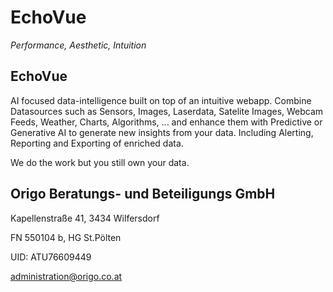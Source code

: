# EchoVue

_Performance, Aesthetic, Intuition_

## EchoVue

AI focused data-intelligence built on top of an intuitive webapp. Combine Datasources such as Sensors, Images, Laserdata, Satelite Images, Webcam Feeds, Weather, Charts, Algorithms, ... and enhance them with Predictive or Generative AI to generate new insights from your data. 
Including Alerting, Reporting and Exporting of enriched data. 

We do the work but you still own your data.

## Origo Beratungs- und Beteiligungs GmbH

Kapellenstraße 41, 3434 Wilfersdorf

FN 550104 b, HG St.Pölten

UID: ATU76609449

administration@origo.co.at
